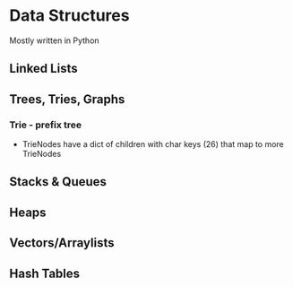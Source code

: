 # Data Structures
Mostly written in Python

## Linked Lists

## Trees, Tries, Graphs

### Trie - prefix tree
- TrieNodes have a dict of children with char keys (26) that map to more TrieNodes

## Stacks & Queues

## Heaps

## Vectors/Arraylists

## Hash Tables
